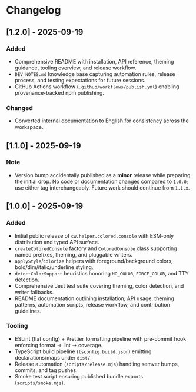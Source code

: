 # Changelog

## [1.2.0] - 2025-09-19
### Added
- Comprehensive README with installation, API reference, theming guidance, tooling overview, and release workflow.
- `DEV_NOTES.md` knowledge base capturing automation rules, release process, and testing expectations for future sessions.
- GitHub Actions workflow (`.github/workflows/publish.yml`) enabling provenance-backed npm publishing.

### Changed
- Converted internal documentation to English for consistency across the workspace.

## [1.1.0] - 2025-09-19
### Note
- Version bump accidentally published as a **minor** release while preparing the initial drop. No code or documentation changes compared to `1.0.0`; use either tag interchangeably. Future work should continue from `1.1.x`.

## [1.0.0] - 2025-09-19
### Added
- Initial public release of `cw.helper.colored.console` with ESM-only distribution and typed API surface.
- `createColoredConsole` factory and `ColoredConsole` class supporting named prefixes, theming, and pluggable writers.
- `applyStyle`/`colorize` helpers with foreground/background colors, bold/dim/italic/underline styling.
- `detectColorSupport` heuristics honoring `NO_COLOR`, `FORCE_COLOR`, and TTY detection.
- Comprehensive Jest test suite covering theming, color detection, and writer fallbacks.
- README documentation outlining installation, API usage, theming patterns, automation scripts, release workflow, and contribution guidelines.

### Tooling
- ESLint (flat config) + Prettier formatting pipeline with pre-commit hook enforcing format → lint → coverage.
- TypeScript build pipeline (`tsconfig.build.json`) emitting declarations/maps under `dist/`.
- Release automation (`scripts/release.mjs`) handling semver bumps, commits, and tag pushes.
- Smoke test script ensuring published bundle exports (`scripts/smoke.mjs`).
